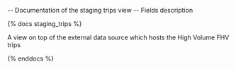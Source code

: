 -- Documentation of the staging trips view
-- Fields description

{% docs staging_trips %}

A view on top of the external data source which hosts the High Volume FHV trips

{% enddocs %}

